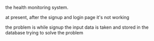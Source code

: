 the health monitoring system.

at present, after the signup and login page it's not working 

the problem is while signup the input data is taken and stored in the database
trying to solve the problem 
